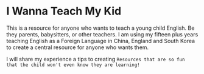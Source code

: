 # I Wanna Teach My Kid

This is a resource for anyone who wants to teach a young child English.  Be they parents, babysitters, or other teachers.  I am using my fifteen plus years teaching English as a Foreign Language in China, England and South Korea to create a central resource for anyone who wants them.  

I will share my experience a tips to creating `Resources that are so fun that the child won't even know they are learning!`
